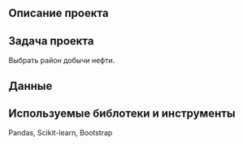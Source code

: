 ## Описание проекта

## Задача проекта
Выбрать район добычи нефти.
## Данные
###
###
###
## Используемые библотеки и инструменты
Pandas, Scikit-learn, Bootstrap
